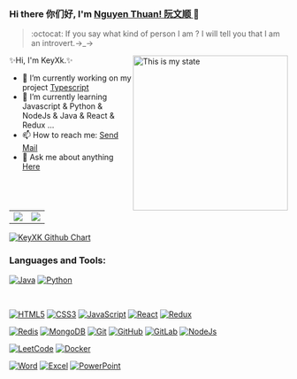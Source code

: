 

### Hi there 你们好, I'm [Nguyen Thuan! 阮文顺 ](https://github.com/thuankxk2701) 👋

> :octocat: If you say what kind of person I am ? I will tell you that I am an introvert.→_→

<img align="right" alt="This is my state" src="https://media.giphy.com/media/836HiJc7pgzy8iNXCn/giphy.gif" width="280"/>

✨Hi, I'm KeyXk.✨

- 🔭 I’m currently working on my project [Typescript](https://github.com/thuankxk2701/Typescript)
- 🌱 I’m currently learning Javascript & Python & NodeJs & Java & React & Redux ...
- 📫 How to reach me: [Send Mail](mailto:ttctde@gmail.com)
- 💬 Ask me about anything [Here](https://github.com/thuankxk2701/InterfaceProfile/issues)
<br />


<table border="0">
    <tr>
        <td><center><img align="center" src="https://github-readme-stats.vercel.app/api?username=thuankxk2701&show_icons=true&count_private=true&hide_title=true&theme=cobalt"></center></td>
        <td><center> <img align="center" src="https://github-readme-stats.vercel.app/api/top-langs/?username=thuankxk2701&langs_count=8&theme=merko&count_private=true&layout=compact&hide=css,CoffeeScript" /></center></td>
    </tr>
</table>
<a href="https://github.com/thuankxk2701"><img src="https://ghchart.rshah.org/409ba5/thuankxk2701" alt="KeyXK Github Chart" /></a>


### Languages and Tools:

[![Java](https://img.shields.io/badge/Java-orange?style=flat&logo=java&logoColor=white&https://github.com/thuankxk2701)](https://github.com/thuankxk2701) 
[![Python](https://img.shields.io/badge/Python-3776ab?style=flat&logo=Python&logoColor=white&link=https://github.com/thuankxk2701)](https://github.com/thuankxk2701) 

<br>

[![HTML5](https://img.shields.io/badge/-HTML5-E34F26?style=flat&logo=html5&logoColor=white&link=https://github.com/thuankxk2701)](https://github.com/thuankxk2701) 
[![CSS3](https://img.shields.io/badge/-CSS3-1572B6?style=flat&logo=css3&link=https://github.com/thuankxk2701)](https://github.com/thuankxk2701) 
[![JavaScript](https://img.shields.io/badge/-JavaScript-black?style=flat&logo=javascript&link=https://github.com/thuankxk2701)](https://github.com/thuankxk2701) 
[![React](https://img.shields.io/badge/React-grey?style=flat&logo=React&logoColor=61dafb&https://github.com/thuankxk2701)](https://github.com/thuankxk2701) 
[![Redux](https://img.shields.io/badge/Redux-593d88?style=flat&logo=Redux&logoColor=white&https://github.com/thuankxk2701)](https://github.com/thuankxk2701) 
<br>

[![Redis](https://img.shields.io/badge/-Redis-black?style=flat&logo=redis&link=https://github.com/thuankxk2701)](https://github.com/thuankxk2701) 
[![MongoDB](https://img.shields.io/badge/MongoDB-cccccc?style=flat&logo=mongodb&logoColor=00ED64&https://github.com/thuankxk2701)](https://github.com/thuankxk2701) 
[![Git](https://img.shields.io/badge/-Git-black?style=flat&logo=git&link=https://github.com/thuankxk2701)](https://github.com/thuankxk2701) 
[![GitHub](https://img.shields.io/badge/-GitHub-181717?style=flat&logo=github&link=https://github.com/thuankxk2701)](https://github.com/thuankxk2701)
[![GitLab](https://img.shields.io/badge/-GitLab-FCA121?style=flat&logo=gitlab&link=https://github.com/thuankxk2701)](https://gitlab.com/thuankxk2701) 
[![NodeJs](https://img.shields.io/badge/NodeJs-1cb800?style=flat&logo=nodeJs&logoColor=white&https://github.com/thuankxk2701)](https://github.com/thuankxk2701) 
<br>

[![LeetCode](https://img.shields.io/badge/-LeetCode-02569B?style=flat&logo=leetCode&link=https://github.com/thuankxk2701)](https://leetcode.com/keyxk)
[![Docker](https://img.shields.io/badge/-Docker-black?style=flat&logo=docker&link=https://github.com/thuankxk2701)](https://hub.docker.com/u/keyxk)
<br>

[![Word](https://img.shields.io/badge/-Microsoft%20Word-164ead?style=flat&logo=microsoft%20word)](https://github.com/thuankxk2701)
[![Excel](https://img.shields.io/badge/-Microsoft%20Excel-026f39?style=flat&logo=microsoft%20excel)](https://github.com/thuankxk2701)
[![PowerPoint](https://img.shields.io/badge/-Microsoft%20PowerPoint-b9361a?style=flat&logo=microsoft%20powerpoint)](https://github.com/thuankxk2701)

